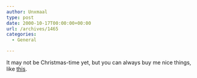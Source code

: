 ```yaml
---
author: Unxmaal
type: post
date: 2000-10-17T00:00:00+00:00
url: /archives/1465
categories:
  - General

---
```

It may not be Christmas-time yet, but you can always buy me nice things, like [this][1].

 [1]: http://www.thinkgeek.com/brain/bazaar/mart/cart.cgi?action=view&type=item&itemid=31ff